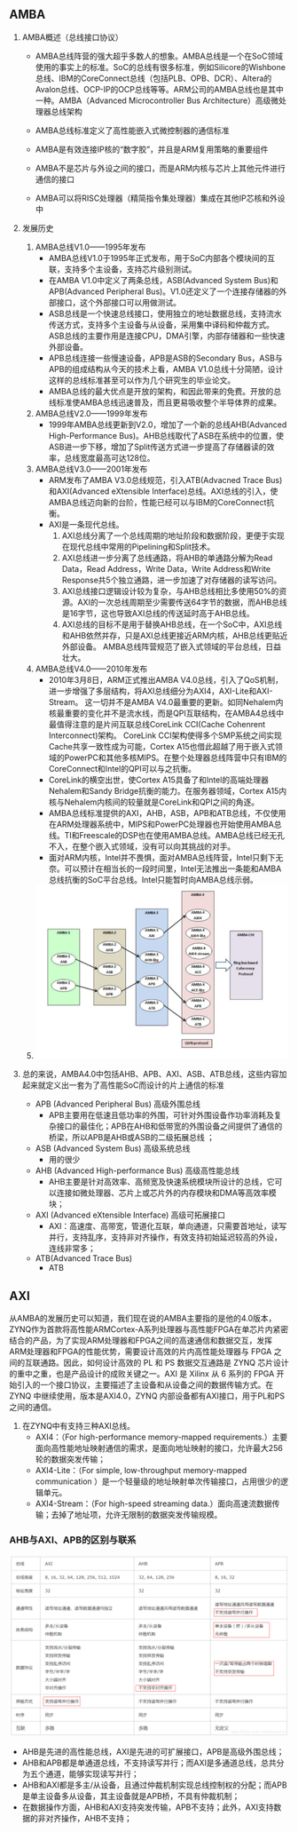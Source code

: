 ## AMBA

1. AMBA概述（总线接口协议）

   - AMBA总线阵营的强大超乎多数人的想象。AMBA总线是一个在SoC领域使用的事实上的标准。SoC的总线有很多标准，例如Silicore的Wishbone总线、IBM的CoreConnect总线（包括PLB、OPB、DCR）、Altera的Avalon总线、OCP-IP的OCP总线等等。ARM公司的AMBA总线也是其中一种。AMBA（Advanced Microcontroller Bus Architecture）高级微处理器总线架构
   - AMBA总线标准定义了高性能嵌入式微控制器的通信标准	

   - AMBA是有效连接IP核的“数字胶”，并且是ARM复用策略的重要组件
   - AMBA不是芯片与外设之间的接口，而是ARM内核与芯片上其他元件进行通信的接口
   - AMBA可以将RISC处理器（精简指令集处理器）集成在其他IP芯核和外设中

2. 发展历史

   1. AMBA总线V1.0——1995年发布
      - AMBA总线V1.0于1995年正式发布，用于SoC内部各个模块间的互联，支持多个主设备，支持芯片级别测试。
      - 在AMBA V1.0中定义了两条总线，ASB(Advanced System Bus)和APB(Advanced Peripheral Bus)。V1.0还定义了一个连接存储器的外部接口，这个外部接口可以用做测试。
      - ASB总线是一个快速总线接口，使用独立的地址数据总线，支持流水传送方式，支持多个主设备与从设备，采用集中译码和仲裁方式。ASB总线的主要作用是连接CPU，DMA引擎，内部存储器和一些快速外部设备。
      - APB总线连接一些慢速设备，APB是ASB的Secondary Bus，ASB与APB的组成结构从今天的技术上看，AMBA V1.0总线十分简陋，设计这样的总线标准甚至可以作为几个研究生的毕业论文。
      - AMBA总线的最大优点是开放的架构，和因此带来的免费。开放的总线标准使AMBA总线迅速普及，而且更易吸收整个半导体界的成果。 
   2. AMBA总线V2.0——1999年发布
      - 1999年AMBA总线更新到V2.0，增加了一个新的总线AHB(Advanced High-Performance Bus)。AHB总线取代了ASB在系统中的位置，使ASB进一步下移，增加了Split传送方式进一步提高了存储器读的效率，总线宽度最高可达128位。 
   3. AMBA总线V3.0——2001年发布
      - ARM发布了AMBA V3.0总线规范，引入ATB(Advacned Trace Bus)和AXI(Advanced eXtensible Interface)总线。AXI总线的引入，使AMBA总线迈向新的台阶，性能已经可以与IBM的CoreConnect抗衡。
      - AXI是一条现代总线。
        1. AXI总线分离了一个总线周期的地址阶段和数据阶段，更便于实现在现代总线中常用的Pipelining和Split技术。
        2. AXI总线进一步分离了总线通路，将AHB的单通路分解为Read Data，Read Address，Write Data，Write Address和Write Response共5个独立通路，进一步加速了对存储器的读写访问。 
        3. AXI总线接口逻辑设计较为复杂，与AHB总线相比多使用50%的资源。AXI的一次总线周期至少需要传送64字节的数据，而AHB总线是16字节，这也导致AXI总线的传送延时高于AHB总线。
        4. AXI总线的目标不是用于替换AHB总线，在一个SoC中，AXI总线和AHB依然并存，只是AXI总线更接近ARM内核，AHB总线更贴近外部设备。 AMBA总线阵营规范了嵌入式领域的平台总线，日益壮大。
   4. AMBA总线V4.0——2010年发布
      - 2010年3月8日，ARM正式推出AMBA V4.0总线，引入了QoS机制，进一步增强了多层结构，将AXI总线细分为AXI4，AXI-Lite和AXI-Stream。 这一切并不是AMBA V4.0最重要的更新。如同Nehalem内核最重要的变化并不是流水线，而是QPI互联结构，在AMBA4总线中最值得注意的是片间互联总线CoreLink CCI(Cache Cohenrent Interconnect)架构。 CoreLink CCI架构使得多个SMP系统之间实现Cache共享一致性成为可能，Cortex A15也借此超越了用于嵌入式领域的PowerPC和其他多核MIPS。在整个处理器总线阵营中只有IBM的CoreConnect和Intel的QPI可以与之抗衡。
      - CoreLink的横空出世，使Cortex A15具备了和Intel的高端处理器Nehalem和Sandy Bridge抗衡的能力。在服务器领域，Cortex A15内核与Nehalem内核间的较量就是CoreLink和QPI之间的角逐。 
      - AMBA总线标准提供的AXI，AHB，ASB，APB和ATB总线，不仅使用在ARM处理器系统中，MIPS和PowerPC处理器也开始使用AMBA总线。TI和Freescale的DSP也在使用AMBA总线。AMBA总线已经无孔不入，在整个嵌入式领域，没有可以向其挑战的对手。 
      - 面对ARM内核，Intel并不畏惧，面对AMBA总线阵营，Intel只剩下无奈。可以预计在相当长的一段时间里，Intel无法推出一条能和AMBA总线抗衡的SoC平台总线。Intel只能暂时向AMBA总线示弱。
   5. <img src="了解AXI.assets/AMBA发展过程.png" alt="AMBA发展过程" style="zoom: 80%;" />

3. 总的来说，AMBA4.0中包括AHB、APB、AXI、ASB、ATB总线，这些内容加起来就定义出一套为了高性能SoC而设计的片上通信的标准

   - APB (Advanced Peripheral Bus) 高级外围总线
     - APB主要用在低速且低功率的外围，可针对外围设备作功率消耗及复杂接口的最佳化；APB在AHB和低带宽的外围设备之间提供了通信的桥梁，所以APB是AHB或ASB的二级拓展总线 ；
   - ASB (Advanced System Bus) 高级系统总线
     - 用的很少
   - AHB (Advanced High-performance Bus) 高级高性能总线
     - AHB主要是针对高效率、高频宽及快速系统模块所设计的总线，它可以连接如微处理器、芯片上或芯片外的内存模块和DMA等高效率模块；
   - AXI (Advanced eXtensible Interface) 高级可拓展接口
     - AXI：高速度、高带宽，管道化互联，单向通道，只需要首地址，读写并行，支持乱序，支持非对齐操作，有效支持初始延迟较高的外设，连线非常多；
   - ATB(Advanced Trace Bus)
     - ATB

## AXI

从AMBA的发展历史可以知道，我们现在说的AMBA主要指的是他的4.0版本，ZYNQ作为首款将高性能ARMCortex-A系列处理器与高性能FPGA在单芯片内紧密结合的产品，为了实现ARM处理器和FPGA之间的高速通信和数据交互，发挥ARM处理器和FPGA的性能优势，需要设计高效的片内高性能处理器与 FPGA 之间的互联通路。因此，如何设计高效的 PL 和 PS 数据交互通路是 ZYNQ 芯片设计的重中之重，也是产品设计的成败关键之一。AXI 是 Xilinx 从 6 系列的 FPGA 开始引入的一个接口协议，主要描述了主设备和从设备之间的数据传输方式。在 ZYNQ 中继续使用，版本是AXI4.0，ZYNQ 内部设备都有AXI接口，用于PL和PS之间的通信。

1. 在ZYNQ中有支持三种AXI总线。
   - AXI4：（For high-performance memory-mapped requirements.）主要面向高性能地址映射通信的需求，是面向地址映射的接口，允许最大256轮的数据突发传输；
   - AXI4-Lite：（For simple, low-throughput memory-mapped communication ）是一个轻量级的地址映射单次传输接口，占用很少的逻辑单元。
   - AXI4-Stream：（For high-speed streaming data.）面向高速流数据传输；去掉了地址项，允许无限制的数据突发传输规模。

### AHB与AXI、APB的区别与联系

![AMBA总线性能对比](了解AXI.assets/AMBA总线性能对比.png)

- AHB是先进的高性能总线，AXI是先进的可扩展接口，APB是高级外围总线；
- AHB和APB都是单通道总线，不支持读写并行；而AXI是多通道总线，总共分为五个通道，能够实现读写并行；
- AHB和AXI都是多主/从设备，且通过仲裁机制实现总线控制权的分配；而APB是单主设备多从设备，其主设备就是APB桥，不具有仲裁机制；
- 在数据操作方面，AHB和AXI支持突发传输，APB不支持；此外，AXI支持数据的非对齐操作，AHB不支持；
